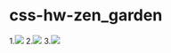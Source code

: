 # css-hw-zen_garden

1.![](https://i.imgur.com/AAFLTOM.png)
2.![](https://i.imgur.com/RdkiSHa.jpg)
3.![](https://i.imgur.com/cIpRH3G.jpg)
